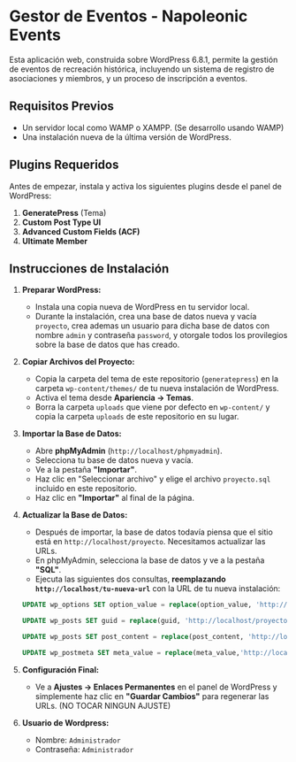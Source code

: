# Gestor de Eventos - Napoleonic Events

Esta aplicación web, construida sobre WordPress 6.8.1, permite la gestión de eventos de recreación histórica, incluyendo un sistema de registro de asociaciones y miembros, y un proceso de inscripción a eventos.

## Requisitos Previos

* Un servidor local como WAMP o XAMPP. (Se desarrollo usando WAMP)
* Una instalación nueva de la última versión de WordPress.

## Plugins Requeridos

Antes de empezar, instala y activa los siguientes plugins desde el panel de WordPress:

1.  **GeneratePress** (Tema)
2.  **Custom Post Type UI**
3.  **Advanced Custom Fields (ACF)**
4.  **Ultimate Member**

## Instrucciones de Instalación

1.  **Preparar WordPress:**
    * Instala una copia nueva de WordPress en tu servidor local.
    * Durante la instalación, crea una base de datos nueva y vacía `proyecto`, crea ademas un usuario para dicha base de datos con nombre `admin` y contraseña `password`, y otorgale todos los provilegios sobre la base de datos que has creado.

2.  **Copiar Archivos del Proyecto:**
    * Copia la carpeta del tema de este repositorio (`generatepress`) en la carpeta `wp-content/themes/` de tu nueva instalación de WordPress.
    * Activa el tema desde **Apariencia -> Temas**.
    * Borra la carpeta `uploads` que viene por defecto en `wp-content/` y copia la carpeta `uploads` de este repositorio en su lugar.

3.  **Importar la Base de Datos:**
    * Abre **phpMyAdmin** (`http://localhost/phpmyadmin`).
    * Selecciona tu base de datos nueva y vacía.
    * Ve a la pestaña **"Importar"**.
    * Haz clic en "Seleccionar archivo" y elige el archivo `proyecto.sql` incluido en este repositorio.
    * Haz clic en **"Importar"** al final de la página.

4.  **Actualizar la Base de Datos:**
    * Después de importar, la base de datos todavía piensa que el sitio está en `http://localhost/proyecto`. Necesitamos actualizar las URLs.
    * En phpMyAdmin, selecciona la base de datos y ve a la pestaña **"SQL"**.
    * Ejecuta las siguientes dos consultas, **reemplazando `http://localhost/tu-nueva-url`** con la URL de tu nueva instalación:

    ```sql
    UPDATE wp_options SET option_value = replace(option_value, 'http://localhost/proyecto', 'http://localhost/tu-nueva-url') WHERE option_name = 'home' OR option_name = 'siteurl';

    UPDATE wp_posts SET guid = replace(guid, 'http://localhost/proyecto','http://localhost/tu-nueva-url');

    UPDATE wp_posts SET post_content = replace(post_content, 'http://localhost/proyecto', 'http://localhost/tu-nueva-url');

    UPDATE wp_postmeta SET meta_value = replace(meta_value,'http://localhost/proyecto','http://localhost/tu-nueva-url');
    ```

5.  **Configuración Final:**
    * Ve a **Ajustes -> Enlaces Permanentes** en el panel de WordPress y simplemente haz clic en **"Guardar Cambios"** para regenerar las URLs. (NO TOCAR NINGUN AJUSTE)

6.  **Usuario de Wordpress:**
    * Nombre: `Administrador`
    * Contraseña: `Administrador`
